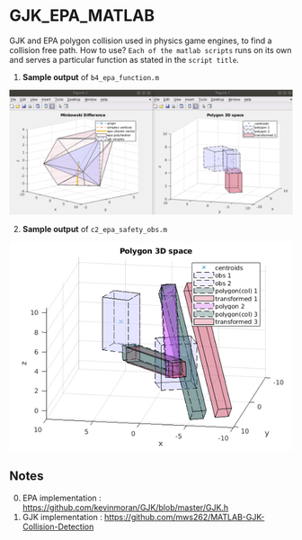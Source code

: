 # GJK_EPA_MATLAB
GJK and EPA polygon collision used in physics game engines, to find a collision free path. How to use? `Each of the matlab scripts` runs on its own and serves a particular function as stated in the `script title`.

1. **Sample output** of `b4_epa_function.m`

![Sample Picture1](sample.png)

2. **Sample output** of `c2_epa_safety_obs.m`

![Sample Picture2](sample2.png)

## Notes
0. EPA implementation : https://github.com/kevinmoran/GJK/blob/master/GJK.h
1. GJK implementation : https://github.com/mws262/MATLAB-GJK-Collision-Detection